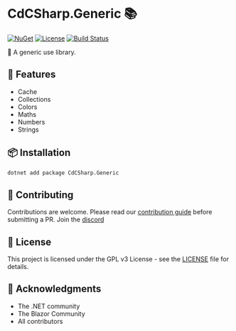# CdCSharp.Generic 📚

[![NuGet](https://img.shields.io/nuget/v/CdCSharp.Generic.svg)](https://www.nuget.org/packages/CdCSharp.Generic)
[![License](https://img.shields.io/github/license/smaicas/CdCSharp.Generic)](LICENSE)
[![Build Status](https://img.shields.io/github/actions/workflow/status/smaicas/CdCSharp.Generic/dotnet.yml?branch=<BRANCH>)](https://github.com/smaicas/CdCSharp.Generic/actions/workflows/dotnet.yml)

🚀 A generic use library.

## 🌟 Features

- Cache
- Collections
- Colors
- Maths
- Numbers
- Strings

## 📦 Installation

```bash
dotnet add package CdCSharp.Generic
```

## 🤝 Contributing

Contributions are welcome. Please read our [contribution guide](https://github.com/smaicas/CdCSharp.Generic/blob/master/CONTRIBUTE.md) before submitting a PR.
Join the [discord](https://discord.gg/MpUfe7zD)

## 📄 License

This project is licensed under the GPL v3 License - see the [LICENSE](https://github.com/smaicas/CdCSharp.Generic/blob/master/LICENSE) file for details.

## 🙏 Acknowledgments

- The .NET community
- The Blazor Community
- All contributors
